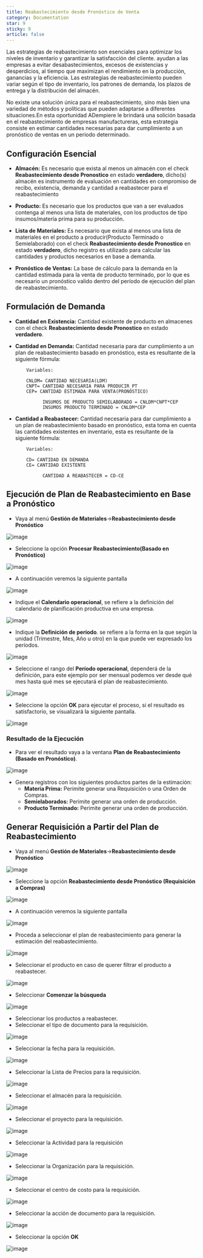 ```yaml
---
title: Reabastecimiento desde Pronóstico de Venta
category: Documentation
star: 9
sticky: 9
article: false
---
```


Las estrategias de reabastecimiento son esenciales para optimizar los niveles de inventario y garantizar la satisfacción del cliente. ayudan a las empresas a evitar desabastecimientos, excesos de existencias y desperdicios, al tiempo que maximizan el rendimiento en la producción, ganancias y la eficiencia. Las estrategias de reabastecimiento pueden variar según el tipo de inventario, los patrones de demanda, los plazos de entrega y la distribución del almacén. 

No existe una solución única para el reabastecimiento, sino más bien una variedad de métodos y políticas que pueden adaptarse a diferentes situaciones.En esta oportunidad ADempiere le brindará una solición basada en el reabastecimiento de empresas manufactureras, esta estrategia consiste en estimar cantidades necesarias para dar cumplimiento a un pronóstico de ventas en un periodo determinado.

## Configuración Esencial

- **Almacén:** Es necesario que exista al menos un almacén con el check **Reabastecimiento desde Pronostico** en estado **verdadero**, dicho(s) almacén es instrumento de evaluación en cantidades en compromiso de recibo, existencia, demanda y cantidad a reabastecer para el reabastecimiento
  
- **Producto:** Es necesario que los productos que van a ser evaluados contenga al menos una lista de materiales, con los productos de tipo insumos/matería prima para su producción.

- **Lista de Materiales:** Es necesario que exista al menos una lista de materiales en el producto a producir(Producto Terminado o Semielaborado) con el check **Reabastecimiento desde Pronostico** en estado **verdadero**, dicho registro es utilizado para calcular las cantidades y productos necesarios en base a demanda.
  
- **Pronóstico de Ventas:** La base de cálculo para la demanda en la cantidad estimada para la venta de producto terminado, por lo que es necesario un pronóstico valido dentro del período de ejecución del plan de reabastecimiento.

## Formulación de Demanda

- **Cantidad en Existencia:** Cantidad existente de producto en almacenes con el check **Reabastecimiento desde Pronostico** en estado **verdadero**.

- **Cantidad en Demanda:** Cantidad necesaria para dar cumplimiento a un plan de reabastecimiento basado en pronóstico, esta es resultante de la siguiente fórmula:
  
          Variables:
    
          CNLDM= CANTIDAD NECESARIA(LDM)
          CNPT= CANTIDAD NECESARIA PARA PRODUCIR PT
          CEP= CANTIDAD ESTIMADA PARA VENTA(PRONÓSTICO)
  
                INSUMOS DE PRODUCTO SEMIELABORADO = CNLDM*CNPT*CEP
                INSUMOS PRODUCTO TERMINADO = CNLDM*CEP

- **Cantidad a Reabastecer:** Cantidad necesaria para dar cumplimiento a un plan de reabastecimiento basado en pronóstico, esta toma en cuenta las cantidades existentes en inventario, esta es resultante de la siguiente fórmula:
  
          Variables:
    
          CD= CANTIDAD EN DEMANDA
          CE= CANTIDAD EXISTENTE
  
                CANTIDAD A REABASTECER = CD-CE

  
## Ejecución de Plan de Reabastecimiento en Base a Pronóstico

- Vaya al menú **Gestión de Materiales**->**Reabastecimiento desde Pronóstico**
  
![image](https://github.com/erpcya/docs/assets/9578152/8c1d321a-5c03-44e2-9360-6ea3e8ffa493)

- Seleccione la opción **Procesar Reabastecimiento(Basado en Pronóstico)**
  
![image](https://github.com/erpcya/docs/assets/9578152/8fcd0068-2107-4972-8c60-fc6c1c1257d4)

- A continuación veremos la siguiente pantalla
  
![image](https://github.com/erpcya/docs/assets/9578152/22b21d38-41be-4e03-8f87-c737fe4fe385)

- Indique el **Calendario operacional**, se refiere a la definición del calendario de planificación productiva en una empresa.
  
![image](https://github.com/erpcya/docs/assets/9578152/f09a52f9-bf73-46f2-8910-7a723fc36192)

- Indique la **Definición de período**. se refiere a la forma en la que según la unidad (Trimestre, Mes, Año u otro) en la que puede ver expresado los períodos.
  
![image](https://github.com/erpcya/docs/assets/9578152/455ce076-d9aa-465a-a407-c630346af083)

- Seleccione el rango del **Período operacional**, dependerá de la definición, para este ejemplo por ser mensual podemos ver desde qué mes hasta qué mes se ejecutará el plan de reabastecimiento.
  
![image](https://github.com/erpcya/docs/assets/9578152/73034f78-a47e-4e0d-b667-f2e2278e0b29)

- Seleccione la opción **OK** para ejecutar el proceso, si el resultado es satisfactorio, se visualizará la siguiente pantalla.
  
![image](https://github.com/erpcya/docs/assets/9578152/46ffe594-0c35-46ec-b241-aeaf2acd8c1f)

### Resultado de la Ejecución

- Para ver el resultado vaya a la ventana **Plan de Reabastecimiento (Basado en Pronóstico)**.
  
![image](https://github.com/erpcya/docs/assets/9578152/d928a10a-0410-4f4f-bc17-38d29a56a4a6)

- Genera registros con los siguientes productos partes de la estimación:
  - **Materia Prima:** Perimite generar una Requisición o una Orden de Compras.
  - **Semielaborados:** Perimite generar una orden de producción.
  - **Producto Terminado:** Perimite generar una orden de producción.

## Generar Requisición a Partir del Plan de Reabastecimiento

- Vaya al menú **Gestión de Materiales**->**Reabastecimiento desde Pronóstico**

![image](https://github.com/erpcya/docs/assets/9578152/8c1d321a-5c03-44e2-9360-6ea3e8ffa493)

- Seleccione la opción **Reabastecimiento desde Pronóstico (Requisición a Compras)**

![image](https://github.com/erpcya/docs/assets/9578152/a0b176f7-9927-4148-b9a5-ca1f6ba5dce7)

- A continuación veremos la siguiente pantalla

![image](https://github.com/erpcya/docs/assets/9578152/5cc05828-8012-4567-a625-f3fc165de38f)

- Proceda a seleccionar el plan de reabastecimiento para generar la estimación del reabastecimiento.

![image](https://github.com/erpcya/docs/assets/9578152/3ff2317f-6a71-43e3-b6d6-55dfb252ec97)

- Seleccionar el producto en caso de querer filtrar el producto a reabastecer.

![image](https://github.com/erpcya/docs/assets/9578152/080299ba-8ead-4cf3-bc29-f60c877f1e28)

- Seleccionar **Comenzar la búsqueda**

![image](https://github.com/erpcya/docs/assets/9578152/44031afc-f67c-44d5-b923-364140e67a66)

- Seleccionar los productos a reabastecer.
- Seleccionar el tipo de documento para la requisición.

![image](https://github.com/erpcya/docs/assets/9578152/44110194-ed3f-404a-9102-d4a742408d5e)

- Seleccionar la fecha para la requisición.

![image](https://github.com/erpcya/docs/assets/9578152/7e157375-1440-4e25-b73c-2a275c2fad5e)

- Seleccionar la Lista de Precios para la requisición.

![image](https://github.com/erpcya/docs/assets/9578152/cc269959-f3b7-42bb-a574-b53a10637897)

- Seleccionar el almacén para la requisición.

![image](https://github.com/erpcya/docs/assets/9578152/6edd3ff2-1056-492c-83ed-8b2a4ec76c26)

- Seleccionar el proyecto para la requisición.

![image](https://github.com/erpcya/docs/assets/9578152/43165140-0492-451e-aed3-5b6e17933064)

- Seleccionar la Actividad para la requisición

![image](https://github.com/erpcya/docs/assets/9578152/fb059eb0-4307-424e-835f-74d3d9dbf6cc)


- Seleccionar la Organización para la requisición.

![image](https://github.com/erpcya/docs/assets/9578152/280e233c-1e88-4df5-bf12-3bf31c595f99)

- Seleccionar el centro de costo para la requisición.

![image](https://github.com/erpcya/docs/assets/9578152/d4fbfa83-fcf7-4578-af78-cc29d08a5b2c)

- Seleccionar la acción de documento para la requisición.

![image](https://github.com/erpcya/docs/assets/9578152/fa5b7933-0741-4994-bb3d-ea09dd60b015)

- Seleccionar la opción **OK**

![image](https://github.com/erpcya/docs/assets/9578152/af6e3a4b-0137-4dbd-9d58-787e36ca4c97)







